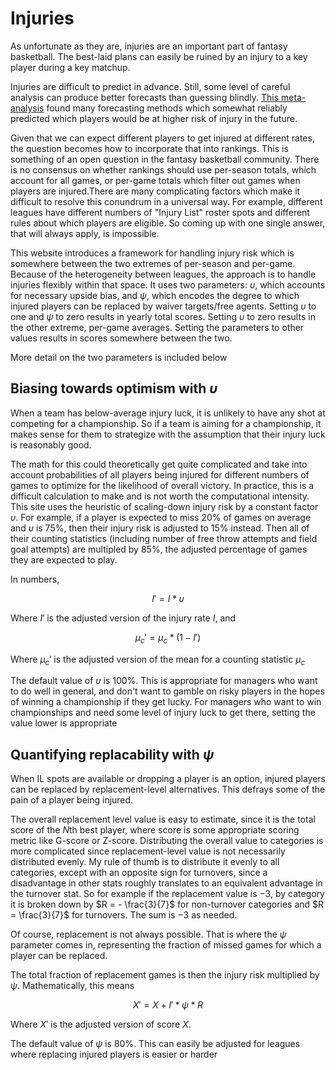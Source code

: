 # Injuries

As unfortunate as they are, injuries are an important part of fantasy basketball. The best-laid plans can easily be ruined by an injury to a key player during a key matchup. 

Injuries are difficult to predict in advance. Still, some level of careful analysis can produce better forecasts than guessing blindly. [This meta-analysis](https://jeo-esska.springeropen.com/articles/10.1186/s40634-021-00346-x) found many forecasting methods which somewhat reliably predicted which players would be at higher risk of injury in the future. 

Given that we can expect different players to get injured at different rates, the question becomes how to incorporate that into rankings. This is something of an open question in the fantasy basketball community. There is no consensus on whether rankings should use per-season totals, which account for all games, or per-game totals which filter out games when players are injured.There are many complicating factors which make it difficult to resolve this conundrum in a universal way. For example, different leagues have different numbers of "Injury List" roster spots and different rules about which players are eligible. So coming up with one single answer, that will always apply, is impossible. 

This website introduces a framework for handling injury risk which is somewhere between the two extremes of per-season and per-game. Because of the heterogeneity between leagues, the approach is to handle injuries flexibly within that space. It uses two parameters: $\upsilon$, which accounts for necessary upside bias, and $\psi$, which encodes the degree to which injured players can be replaced by waiver targets/free agents. Setting $\upsilon$ to one and $\psi$ to zero results in yearly total scores. Setting $\upsilon$ to zero results in the other extreme, per-game averages. Setting the parameters to other values results in scores somewhere between the two.

More detail on the two parameters is included below

## Biasing towards optimism with $\upsilon$

When a team has below-average injury luck, it is unlikely to have any shot at competing for a championship. So if a team is aiming for a championship, it makes sense for them to strategize with the assumption that their injury luck is reasonably good. 

The math for this could theoretically get quite complicated and take into account probabilities of all players being injured for different numbers of games to optimize for the likelihood of overall victory. In practice, this is a difficult calculation to make and is not worth the computational intensity. This site uses the heuristic of scaling-down injury risk by a constant factor $\upsilon$. For example, if a player is expected to miss $20\%$ of games on average and $\upsilon$ is $75\%$, then their injury risk is adjusted to $15\%$ instead. Then all of their counting statistics (including number of free throw attempts and field goal attempts) are multipled by $85\%$, the adjusted percentage of games they are expected to play. 

In numbers, 

$$
I' = I *\upsilon
$$

Where $I'$ is the adjusted version of the injury rate $I$, and

$$
\mu_c' = \mu_c * ( 1 - I')
$$

Where $\mu_c'$ is the adjusted version of the mean for a counting statistic $\mu_c$ 

The default value of $\upsilon$ is $100\%$. This is appropriate for managers who want to do well in general, and don't want to gamble on risky players in the hopes of winning a championship if they get lucky. For managers who want to win championships and need some level of injury luck to get there, setting the value lower is appropriate

## Quantifying replacability with $\psi$ 

When IL spots are available or dropping a player is an option, injured players can be replaced by replacement-level alternatives. This defrays some of the pain of a player being injured. 

The overall replacement level value is easy to estimate, since it is the total score of the $N$th best player, where score is some appropriate scoring metric like G-score or Z-score. Distributing the overall value to categories is more complicated since replacement-level value is not necessarily distributed evenly. My rule of thumb is to distribute it evenly to all categories, except with an opposite sign for turnovers, since  a disadvantage in other stats roughly translates to an equivalent advantage in the turnover stat. So for example if the replacement value is $-3$, by category it is broken down by $R = - \frac{3}{7}$ for non-turnover categories and $R = \frac{3}{7}$ for turnovers. The sum is $-3$ as needed.

Of course, replacement is not always possible. That is where the $\psi$ parameter comes in, representing the fraction of missed games for which a player can be replaced. 

The total fraction of replacement games is then the injury risk multiplied by $\psi$. Mathematically, this means 

$$
X' = X + I' * \psi * R
$$

Where $X'$ is the adjusted version of score $X$.

The default value of $\psi$ is $80\%$. This can easily be adjusted for leagues where replacing injured players is easier or harder